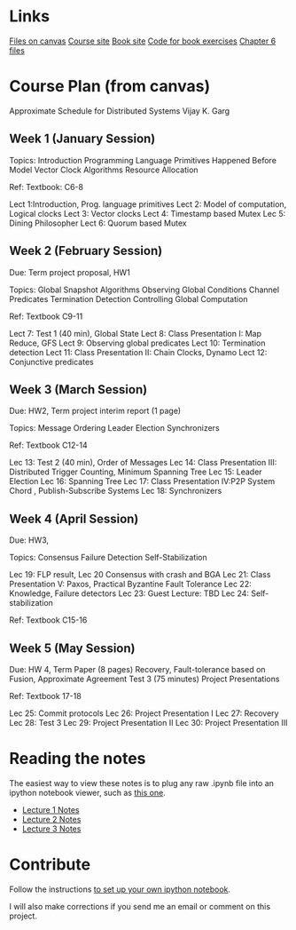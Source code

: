 Links
=================

[Files on canvas](https://utexas.instructure.com/courses/1078892/files#11-DISTRIBUTED%20SYSTEMS-SE)
[Course site](http://users.ece.utexas.edu/~garg/sp14-opt3-syllabus.html)
[Book site](http://users.ece.utexas.edu/~garg/jbk.html)
[Code for book exercises](http://users.ece.utexas.edu/~garg/dist/jbkCode.html)
[Chapter 6 files](http://users.ece.utexas.edu/~garg/dist/jbk/chapter6-index.html)


Course Plan (from canvas)
=================

Approximate Schedule for Distributed Systems
    Vijay K. Garg

Week 1 (January Session)
-----
Topics: 
Introduction
Programming Language Primitives
Happened Before Model
Vector Clock Algorithms
Resource Allocation

Ref:
Textbook: C6-8

Lect 1:Introduction, Prog. language primitives
Lect 2: Model of computation, Logical clocks
Lect 3: Vector clocks 
Lect 4: Timestamp based Mutex 
Lec  5: Dining Philosopher
Lect 6: Quorum based Mutex

Week 2 (February Session)
-----
Due: Term project proposal, HW1

Topics:
Global Snapshot Algorithms
Observing Global Conditions
Channel Predicates
Termination Detection
Controlling Global Computation

Ref:
Textbook C9-11

Lect 7: Test 1 (40 min), Global State
Lect 8: Class Presentation I: Map Reduce, GFS 
Lect 9: Observing global predicates
Lect 10: Termination detection
Lect 11: Class Presentation II: Chain Clocks, Dynamo
Lect 12: Conjunctive predicates


Week 3 (March Session)
-----
Due: HW2, Term project interim report (1 page)

Topics:
Message Ordering
Leader Election
Synchronizers

Ref:
Textbook C12-14

Lec 13: Test 2 (40 min), Order of Messages
Lec 14: Class Presentation III: Distributed Trigger Counting, Minimum Spanning Tree
Lec 15: Leader Election
Lec 16: Spanning Tree
Lec 17: Class Presentation IV:P2P System Chord , Publish-Subscribe Systems
Lec 18: Synchronizers

Week 4 (April Session)
-----
Due: HW3, 

Topics:
Consensus
Failure Detection
Self-Stabilization

Lec 19: FLP result, 
Lec 20 Consensus with crash and BGA
Lec 21: Class Presentation V: Paxos, Practical Byzantine Fault Tolerance
Lec 22: Knowledge, Failure detectors
Lec 23: Guest Lecture: TBD
Lec 24: Self-stabilization

Ref:
Textbook C15-16


Week 5 (May Session)
------
Due: HW 4, Term Paper (8 pages)
Recovery,
Fault-tolerance based on Fusion,
Approximate Agreement
Test 3 (75 minutes)
Project Presentations

Ref:
Textbook 17-18

Lec 25: Commit protocols
Lec 26: Project Presentation I
Lec 27: Recovery
Lec 28: Test 3
Lec 29: Project Presentation II
Lec 30: Project Presentation III

Reading the notes
=================

The easiest way to view these notes is to plug any raw .ipynb file into an ipython notebook viewer, such as [this one](http://nbviewer.ipython.org/).

- [Lecture 1 Notes](http://nbviewer.ipython.org/github/rblakemesser/distributed-systems-notes/blob/master/lecture_01.ipynb)
- [Lecture 2 Notes](http://nbviewer.ipython.org/github/rblakemesser/distributed-systems-notes/blob/master/lecture_02.ipynb)
- [Lecture 3 Notes](http://nbviewer.ipython.org/github/rblakemesser/distributed-systems-notes/blob/master/lecture_03.ipynb)

Contribute
=================

Follow the instructions [to set up your own ipython notebook](http://ipython.org/ipython-doc/dev/interactive/notebook.html).

I will also make corrections if you send me an email or comment on this project.

